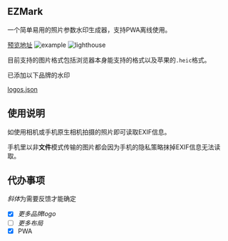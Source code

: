 ## EZMark

一个简单易用的照片参数水印生成器，支持PWA离线使用。

[预览地址](https://ezmark.lavac.cc/)
![example](https://i.imgur.com/4tsHcCF.png)
![lighthouse](https://i.imgur.com/zZqndhW.png)

目前支持的图片格式包括浏览器本身能支持的格式以及苹果的`.heic`格式。

已添加以下品牌的水印

[logos.json](src/components/Watermark/logos.json)

## 使用说明

如使用相机或手机原生相机拍摄的照片即可读取EXIF信息。

手机里以非**文件**模式传输的图片都会因为手机的隐私策略抹掉EXIF信息无法读取。

## 代办事项

*斜体*为需要反馈才能确定

- [x] _更多品牌logo_
- [ ] _更多布局_
- [x] PWA
